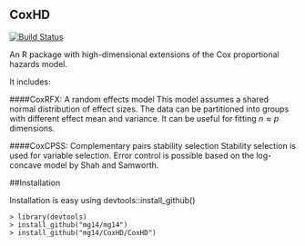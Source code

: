 CoxHD
-----

[![Build Status](https://travis-ci.org/mg14/CoxHD.svg)](https://travis-ci.org/mg14/CoxHD)

An R package with high-dimensional extensions of the Cox proportional hazards model.

It includes:

####CoxRFX: A random effects model
This model assumes a shared normal distribution of effect sizes. The data can be partitioned into groups with different effect mean and variance. 
It can be useful for fitting $n\approx p$ dimensions.
 
####CoxCPSS: Complementary pairs stability selection
Stability selection is used for variable selection. Error control is possible based on the log-concave model by Shah and Samworth.

##Installation

Installation is easy using devtools::install_github()

	> library(devtools)
	> install_github("mg14/mg14")
	> install_github("mg14/CoxHD/CoxHD")